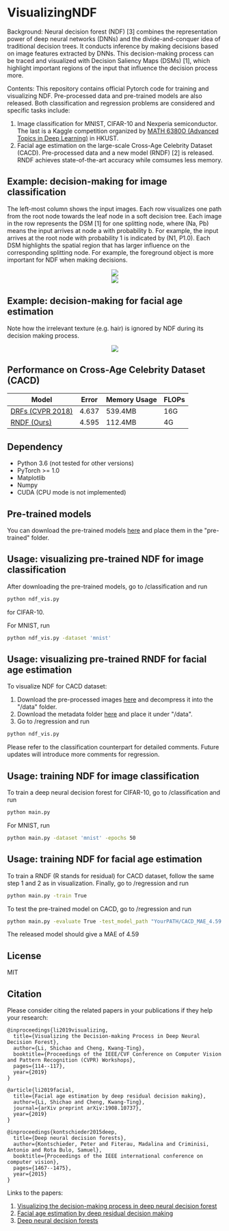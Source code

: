 # VisualizingNDF
Background: Neural decision forest (NDF) [3] combines the representation power of deep neural networks (DNNs) and the divide-and-conquer idea of traditional decision trees. It conducts inference by making decisions based on image features extracted by DNNs. This decision-making process can be traced and visualized with Decision Saliency Maps (DSMs) [1], which highlight important regions of the input that influence the decision process more. 

Contents: This repository contains official Pytorch code for training and visualizing NDF. Pre-processed data and pre-trained models are also released. Both classification and regression problems are considered and specific tasks include:  
1. Image classification for MNIST, CIFAR-10 and Nexperia semiconductor. The last is a Kaggle competition organized by [MATH 6380O (Advanced Topics in Deep Learning)](https://deeplearning-math.github.io/) in HKUST. 
2. Facial age estimation on the large-scale Cross-Age Celebrity Dataset (CACD). Pre-processed data and a new model (RNDF) [2] is released. RNDF achieves state-of-the-art accuracy while comsumes less memory. 

## Example: decision-making for image classification
The left-most column shows the input images. Each row visualizes one path from the root node towards the leaf node in a soft decision tree. Each image in the row represents the DSM [1] for one splitting node, where (Na, Pb) means the input arrives at node a with probability b. For example, the input arrives at the root node with probability 1 is indicated by (N1, P1.0). Each DSM highlights the spatial region that has larger influence on the corresponding splitting node. For example, the foreground object is more important for NDF when making decisions.  
<div align="center">
    <img src="teasers/mnist_results.png">
</div>
<div align="center">
    <img src="teasers/cifar10_results.png">
</div>

## Example: decision-making for facial age estimation
Note how the irrelevant texture (e.g. hair) is ignored by NDF during its decision making process.
<div align="center">
    <img src="teasers/cacd_final1.png">
</div>

## Performance on Cross-Age Celebrity Dataset (CACD)
| Model             | Error        | Memory Usage | FLOPs
| ----------------- | ----------- | ----------- | ----------- |
| [DRFs (CVPR 2018)](https://github.com/shenwei1231/caffe-DeepRegressionForests)    | 4.637      | 539.4MB | 16G
| [RNDF (Ours)](https://arxiv.org/abs/1908.10737)             | 4.595      | 112.4MB | 4G

## Dependency
* Python 3.6 (not tested for other versions)
* PyTorch >= 1.0 
* Matplotlib
* Numpy
* CUDA (CPU mode is not implemented)

## Pre-trained models
You can download the pre-trained models [here](https://drive.google.com/drive/folders/1DM6wVSknkYBqGf1UwHQgJNUp40sYDMrv?usp=sharing) and place them in the "pre-trained" folder.

## Usage: visualizing pre-trained NDF for image classification
After downloading the pre-trained models, go to /classification and
run 
```bash
python ndf_vis.py 
```
for CIFAR-10.

For MNIST, run 
```bash
python ndf_vis.py -dataset 'mnist'
```
## Usage: visualizing pre-trained RNDF for facial age estimation
To visualize NDF for CACD dataset:
1. Download the pre-processed images [here](https://drive.google.com/file/d/1_xb5E_f_vmfZN_9ymmrBhZQVKdaAsubj/view?usp=sharing) and decompress it into the "/data" folder.
2. Download the metadata folder [here](https://drive.google.com/drive/folders/1s_Ml82O4FVkC34PCE4ttrYhta3EKeYdo?usp=sharing) and place it under "/data".
3. Go to /regression and run
```bash
python ndf_vis.py 
```
Please refer to the classification counterpart for detailed comments. Future updates will introduce more comments for regression.

## Usage: training NDF for image classification
To train a deep neural decision forest for CIFAR-10, go to /classification and run 
```bash
python main.py
```
For MNIST, run 
```bash
python main.py -dataset 'mnist' -epochs 50
```

## Usage: training NDF for facial age estimation
To train a RNDF (R stands for residual) for CACD dataset, follow the same step 1 and 2 as in visualization. Finally, go to /regression and run
```bash
python main.py -train True
```
To test the pre-trained model on CACD, go to /regression and run
```bash
python main.py -evaluate True -test_model_path "YourPATH/CACD_MAE_4.59.pth"
```
The released model should give a MAE of 4.59

## License
MIT

## Citation
Please consider citing the related papers in your publications if they help your research:

    @inproceedings{li2019visualizing,
      title={Visualizing the Decision-making Process in Deep Neural Decision Forest},
      author={Li, Shichao and Cheng, Kwang-Ting},
      booktitle={Proceedings of the IEEE/CVF Conference on Computer Vision and Pattern Recognition (CVPR) Workshops},
      pages={114--117},
      year={2019}
    }
    
    @article{li2019facial,
      title={Facial age estimation by deep residual decision making},
      author={Li, Shichao and Cheng, Kwang-Ting},
      journal={arXiv preprint arXiv:1908.10737},
      year={2019}
    }
    
    @inproceedings{kontschieder2015deep,
      title={Deep neural decision forests},
      author={Kontschieder, Peter and Fiterau, Madalina and Criminisi, Antonio and Rota Bulo, Samuel},
      booktitle={Proceedings of the IEEE international conference on computer vision},
      pages={1467--1475},
      year={2015}
    }

Links to the papers:

1. [Visualizing the decision-making process in deep neural decision forest](http://openaccess.thecvf.com/content_CVPRW_2019/papers/Explainable%20AI/Li_Visualizing_the_Decision-making_Process_in_Deep_Neural_Decision_Forest_CVPRW_2019_paper.pdf)
2. [Facial age estimation by deep residual decision making](https://arxiv.org/abs/1908.10737)
3. [Deep neural decision forests](http://openaccess.thecvf.com/content_iccv_2015/papers/Kontschieder_Deep_Neural_Decision_ICCV_2015_paper.pdf)
